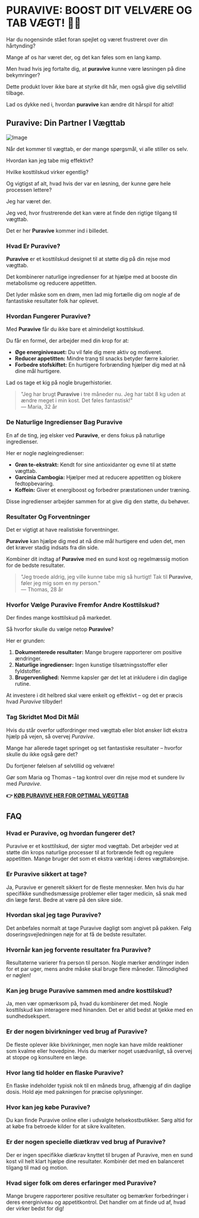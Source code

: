 # PURAVIVE: BOOST DIT VELVÆRE OG TAB VÆGT! 🌱💪

Har du nogensinde stået foran spejlet og været frustreret over din hårtynding? 

Mange af os har været der, og det kan føles som en lang kamp. 

Men hvad hvis jeg fortalte dig, at **puravive** kunne være løsningen på dine bekymringer? 

Dette produkt lover ikke bare at styrke dit hår, men også give dig selvtillid tilbage. 

Lad os dykke ned i, hvordan **puravive** kan ændre dit hårspil for altid!

## Puravive: Din Partner I Vægttab

![Image](https://puravive.com/assets/images/3-desktop-best.png)

Når det kommer til vægttab, er der mange spørgsmål, vi alle stiller os selv.

Hvordan kan jeg tabe mig effektivt?

Hvilke kosttilskud virker egentlig?

Og vigtigst af alt, hvad hvis der var en løsning, der kunne gøre hele processen lettere?

Jeg har været der. 

Jeg ved, hvor frustrerende det kan være at finde den rigtige tilgang til vægttab.

Det er her **Puravive** kommer ind i billedet.

### Hvad Er Puravive?

**Puravive** er et kosttilskud designet til at støtte dig på din rejse mod vægttab. 

Det kombinerer naturlige ingredienser for at hjælpe med at booste din metabolisme og reducere appetitten.

Det lyder måske som en drøm, men lad mig fortælle dig om nogle af de fantastiske resultater folk har oplevet.

### Hvordan Fungerer Puravive?

Med **Puravive** får du ikke bare et almindeligt kosttilskud. 

Du får en formel, der arbejder med din krop for at:

- **Øge energiniveauet:** Du vil føle dig mere aktiv og motiveret.
- **Reducer appetitten:** Mindre trang til snacks betyder færre kalorier.
- **Forbedre stofskiftet:** En hurtigere forbrænding hjælper dig med at nå dine mål hurtigere.

Lad os tage et kig på nogle brugerhistorier.

> "Jeg har brugt **Puravive** i tre måneder nu. 
> Jeg har tabt 8 kg uden at ændre meget i min kost. 
> Det føles fantastisk!"  
> — Maria, 32 år

### De Naturlige Ingredienser Bag Puravive

En af de ting, jeg elsker ved **Puravive**, er dens fokus på naturlige ingredienser. 

Her er nogle nøgleingredienser:

- **Grøn te-ekstrakt:** Kendt for sine antioxidanter og evne til at støtte vægttab.
- **Garcinia Cambogia:** Hjælper med at reducere appetitten og blokere fedtopbevaring.
- **Koffein:** Giver et energiboost og forbedrer præstationen under træning.

Disse ingredienser arbejder sammen for at give dig den støtte, du behøver.

### Resultater Og Forventninger

Det er vigtigt at have realistiske forventninger. 

**Puravive** kan hjælpe dig med at nå dine mål hurtigere end uden det, men det kræver stadig indsats fra din side.

Kombiner dit indtag af **Puravive** med en sund kost og regelmæssig motion for de bedste resultater.

> "Jeg troede aldrig, jeg ville kunne tabe mig så hurtigt! 
> Tak til **Puravive**, føler jeg mig som en ny person."  
> — Thomas, 28 år

### Hvorfor Vælge Puravive Fremfor Andre Kosttilskud?

Der findes mange kosttilskud på markedet. 

Så hvorfor skulle du vælge netop **Puravive**? 

Her er grunden:

1. **Dokumenterede resultater:** Mange brugere rapporterer om positive ændringer.
2. **Naturlige ingredienser:** Ingen kunstige tilsætningsstoffer eller fyldstoffer.
3. **Brugervenlighed:** Nemme kapsler gør det let at inkludere i din daglige rutine.

At investere i dit helbred skal være enkelt og effektivt – og det er præcis hvad *Puravive* tilbyder!

### Tag Skridtet Mod Dit Mål

Hvis du står overfor udfordringer med vægttab eller blot ønsker lidt ekstra hjælp på vejen, så overvej *Puravive*. 

Mange har allerede taget springet og set fantastiske resultater – hvorfor skulle du ikke også gøre det? 

Du fortjener følelsen af selvtillid og velvære!

Gør som Maria og Thomas – tag kontrol over din rejse mod et sundere liv med *Puravive*.



**👉 [KØB PURAVIVE HER FOR OPTIMAL VÆGTTAB](https://gchaffi.com/gxB4TwqU)**

## FAQ

### Hvad er Puravive, og hvordan fungerer det?
Puravive er et kosttilskud, der sigter mod vægttab. Det arbejder ved at støtte din krops naturlige processer til at forbrænde fedt og regulere appetitten. Mange bruger det som et ekstra værktøj i deres vægttabsrejse.

### Er Puravive sikkert at tage?
Ja, Puravive er generelt sikkert for de fleste mennesker. Men hvis du har specifikke sundhedsmæssige problemer eller tager medicin, så snak med din læge først. Bedre at være på den sikre side.

### Hvordan skal jeg tage Puravive?
Det anbefales normalt at tage Puravive dagligt som angivet på pakken. Følg doseringsvejledningen nøje for at få de bedste resultater.

### Hvornår kan jeg forvente resultater fra Puravive?
Resultaterne varierer fra person til person. Nogle mærker ændringer inden for et par uger, mens andre måske skal bruge flere måneder. Tålmodighed er nøglen!

### Kan jeg bruge Puravive sammen med andre kosttilskud?
Ja, men vær opmærksom på, hvad du kombinerer det med. Nogle kosttilskud kan interagere med hinanden. Det er altid bedst at tjekke med en sundhedsekspert.

### Er der nogen bivirkninger ved brug af Puravive?
De fleste oplever ikke bivirkninger, men nogle kan have milde reaktioner som kvalme eller hovedpine. Hvis du mærker noget usædvanligt, så overvej at stoppe og konsultere en læge.

### Hvor lang tid holder en flaske Puravive?
En flaske indeholder typisk nok til en måneds brug, afhængig af din daglige dosis. Hold øje med pakningen for præcise oplysninger.

### Hvor kan jeg købe Puravive?
Du kan finde Puravive online eller i udvalgte helsekostbutikker. Sørg altid for at købe fra betroede kilder for at sikre kvaliteten.

### Er der nogen specielle diætkrav ved brug af Puravive?
Der er ingen specifikke diætkrav knyttet til brugen af ​​Puravive, men en sund kost vil helt klart hjælpe dine resultater. Kombinér det med en balanceret tilgang til mad og motion.

### Hvad siger folk om deres erfaringer med Puravive?
Mange brugere rapporterer positive resultater og bemærker forbedringer i deres energiniveau og appetitkontrol. Det handler om at finde ud af, hvad der virker bedst for dig!